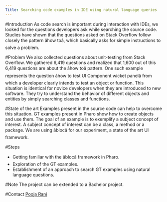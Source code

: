 ```yaml
---
Title: Searching code examples in IDE using natural language queries
---
```


#Introduction
As code search is important during interaction with IDEs, we looked for the questions developers ask while searching the source code.
Studies have shown that the questions asked on Stack Overflow follow closely the pattern âhow toâ, which basically asks for simple instructions to solve a problem. 

#Problem
We also collected questions about unit-testing from Stack Overflow. We gathered 6,419 questions and realized that 1,600 out of this 6,419  questions are about the âhow toâ pattern. One such example represents the question âhow to test UI Component wicket panelâ from which a developer clearly intends to test an object or function. This situation is identical for novice developers when they are introduced to new software. They try to understand the behavior of different objects and entities by simply searching classes and functions.

#State of the art
Examples present in the source code can help to overcome this situation. 
GT examples present in Pharo show how to create objects and use them. The goal of an example is to exemplify a subject concept of interest. A subject concept of interest can be a class, a method or a package. 
We are using âblocâ for our experiment, a state of the art UI framework.

#Steps

-  Getting familiar with the âblocâ framework in Pharo.
-  Exploration of the GT examples.
-  Establishment of an approach to search GT examples using natural language questions.

#Note
The project can be extended to a Bachelor project.


#Contact
[Pooja Rani](%base_url%/staff/Pooja-Rani)
